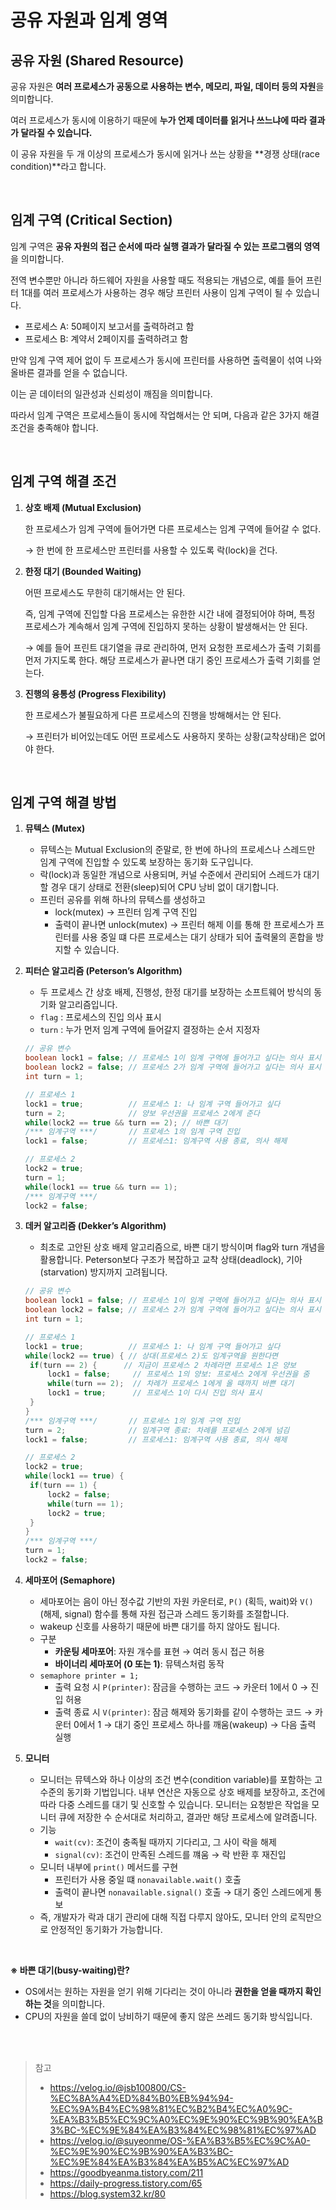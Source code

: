 # 공유 자원과 임계 영역

## 공유 자원 (Shared Resource)

공유 자원은 **여러 프로세스가 공동으로 사용하는 변수, 메모리, 파일, 데이터 등의 자원**을 의미합니다.

여러 프로세스가 동시에 이용하기 때문에 **누가 언제 데이터를 읽거나 쓰느냐에 따라 결과가 달라질 수 있습니다.**

이 공유 자원을 두 개 이상의 프로세스가 동시에 읽거나 쓰는 상황을 **경쟁 상태(race condition)**라고 합니다.

<br/>

## 임계 구역 (Critical Section)

임계 구역은 **공유 자원의 접근 순서에 따라 실행 결과가 달라질 수 있는 프로그램의 영역**을 의미합니다.

전역 변수뿐만 아니라 하드웨어 자원을 사용할 때도 적용되는 개념으로, 예를 들어 프린터 1대를 여러 프로세스가 사용하는 경우 해당 프린터 사용이 임계 구역이 될 수 있습니다.

- 프로세스 A: 50페이지 보고서를 출력하려고 함
- 프로세스 B: 계약서 2페이지를 출력하려고 함

만약 임계 구역 제어 없이 두 프로세스가 동시에 프린터를 사용하면 출력물이 섞여 나와 올바른 결과를 얻을 수 없습니다.

이는 곧 데이터의 일관성과 신뢰성이 깨짐을 의미합니다.

따라서 임계 구역은 프로세스들이 동시에 작업해서는 안 되며, 다음과 같은 3가지 해결 조건을 충족해야 합니다.

<br/>

## 임계 구역 해결 조건

1. **상호 배제 (Mutual Exclusion)**

   한 프로세스가 임계 구역에 들어가면 다른 프로세스는 임계 구역에 들어갈 수 없다.

   → 한 번에 한 프로세스만 프린터를 사용할 수 있도록 락(lock)을 건다.

2. **한정 대기 (Bounded Waiting)**

   어떤 프로세스도 무한히 대기해서는 안 된다.

   즉, 임계 구역에 진입할 다음 프로세스는 유한한 시간 내에 결정되어야 하며, 특정 프로세스가 계속해서 임계 구역에 진입하지 못하는 상황이 발생해서는 안 된다.

   → 예를 들어 프린트 대기열을 큐로 관리하여, 먼저 요청한 프로세스가 출력 기회를 먼저 가지도록 한다. 해당 프로세스가 끝나면 대기 중인 프로세스가 출력 기회를 얻는다.

3. **진행의 융통성 (Progress Flexibility)**

   한 프로세스가 불필요하게 다른 프로세스의 진행을 방해해서는 안 된다.

   → 프린터가 비어있는데도 어떤 프로세스도 사용하지 못하는 상황(교착상태)은 없어야 한다.

<br/>

## 임계 구역 해결 방법

1. **뮤텍스 (Mutex)**
   - 뮤텍스는 Mutual Exclusion의 준말로, 한 번에 하나의 프로세스나 스레드만 임계 구역에 진입할 수 있도록 보장하는 동기화 도구입니다.
   - 락(lock)과 동일한 개념으로 사용되며, 커널 수준에서 관리되어 스레드가 대기할 경우 대기 상태로 전환(sleep)되어 CPU 낭비 없이 대기합니다.
   - 프린터 공유를 위해 하나의 뮤텍스를 생성하고
     - lock(mutex) → 프린터 임계 구역 진입
     - 출력이 끝나면 unlock(mutex) → 프린터 해제
     이를 통해 한 프로세스가 프린터를 사용 중일 떄 다른 프로세스는 대기 상태가 되어 출력물의 혼합을 방지할 수 있습니다.
2. **피터슨 알고리즘 (Peterson’s Algorithm)**

   - 두 프로세스 간 상호 배제, 진행성, 한정 대기를 보장하는 소프트웨어 방식의 동기화 알고리즘입니다.
   - `flag` : 프로세스의 진입 의사 표시
   - `turn` : 누가 먼저 임계 구역에 들어갈지 결정하는 순서 지정자

   ```java
   // 공유 변수
   boolean lock1 = false; // 프로세스 1이 임계 구역에 들어가고 싶다는 의사 표시
   boolean lock2 = false; // 프로세스 2가 임계 구역에 들어가고 싶다는 의사 표시
   int turn = 1;

   // 프로세스 1
   lock1 = true;          // 프로세스 1: 나 임계 구역 들어가고 싶다
   turn = 2;              // 양보 우선권을 프로세스 2에게 준다
   while(lock2 == true && turn == 2); // 바쁜 대기
   /*** 임계구역 ***/       // 프로세스 1의 임계 구역 진입
   lock1 = false;         // 프로세스1: 임계구역 사용 종료, 의사 해제

   // 프로세스 2
   lock2 = true;
   turn = 1;
   while(lock1 == true && turn == 1);
   /*** 임계구역 ***/
   lock2 = false;
   ```

3. **데커 알고리즘 (Dekker’s Algorithm)**

   - 최초로 고안된 상호 배제 알고리즘으로, 바쁜 대기 방식이며 flag와 turn 개념을 활용합니다.
     Peterson보다 구조가 복잡하고 교착 상태(deadlock), 기아(starvation) 방지까지 고려됩니다.

   ```java
   // 공유 변수
   boolean lock1 = false; // 프로세스 1이 임계 구역에 들어가고 싶다는 의사 표시
   boolean lock2 = false; // 프로세스 2가 임계 구역에 들어가고 싶다는 의사 표시
   int turn = 1;

   // 프로세스 1
   lock1 = true;          // 프로세스 1: 나 임계 구역 들어가고 싶다
   while(lock2 == true) { // 상대(프로세스 2)도 임계구역을 원한다면
   	if(turn == 2) {      // 지금이 프로세스 2 차례라면 프로세스 1은 양보
   		lock1 = false;     // 프로세스 1의 양보: 프로세스 2에게 우선권을 줌
   		while(turn == 2);  // 차례가 프로세스 1에게 올 때까지 바쁜 대기
   		lock1 = true;      // 프로세스 1이 다시 진입 의사 표시
   	}
   }
   /*** 임계구역 ***/       // 프로세스 1의 임계 구역 진입
   turn = 2;              // 임계구역 종료: 차례를 프로세스 2에게 넘김
   lock1 = false;         // 프로세스1: 임계구역 사용 종료, 의사 해제

   // 프로세스 2
   lock2 = true;
   while(lock1 == true) {
   	if(turn == 1) {
   		lock2 = false;
   		while(turn == 1);
   		lock2 = true;
   	}
   }
   /*** 임계구역 ***/
   turn = 1;
   lock2 = false;
   ```

4. **세마포어 (Semaphore)**
   - 세마포어는 음이 아닌 정수값 기반의 자원 카운터로, `P()` (획득, wait)와 `V()` (해제, signal) 함수를 통해 자원 접근과 스레드 동기화를 조절합니다.
   - wakeup 신호를 사용하기 때문에 바쁜 대기를 하지 않아도 됩니다.
   - 구분
     - **카운팅 세마포어**: 자원 개수를 표현 → 여러 동시 접근 허용
     - **바이너리 세마포어 (0 또는 1)**: 뮤텍스처럼 동작
   - `semaphore printer = 1;`
     - 출력 요청 시 `P(printer)`: 잠금을 수행하는 코드 → 카운터 1에서 0 → 진입 허용
     - 출력 종료 시 `V(printer)`: 잠금 해제와 동기화를 같이 수행하는 코드 → 카운터 0에서 1 → 대기 중인 프로세스 하나를 깨움(wakeup) → 다음 출력 실행
5. **모니터**
   - 모니터는 뮤텍스와 하나 이상의 조건 변수(condition variable)를 포함하는 고수준의 동기화 기법입니다.
     내부 연산은 자동으로 상호 배제를 보장하고, 조건에 따라 다중 스레드를 대기 및 신호할 수 있습니다.
     모니터는 요청받은 작업을 모니터 큐에 저장한 수 순서대로 처리하고, 결과만 해당 프로세스에 알려줍니다.
   - 기능
     - `wait(cv)`: 조건이 충족될 때까지 기다리고, 그 사이 락을 해제
     - `signal(cv)`: 조건이 만족된 스레드를 꺠움 → 락 반환 후 재진입
   - 모니터 내부에 `print()` 메서드를 구현
     - 프린터가 사용 중일 떄 `nonavailable.wait()` 호출
     - 출력이 끝나면 `nonavailable.signal()` 호출 → 대기 중인 스레드에게 통보
   - 즉, 개발자가 락과 대기 관리에 대해 직접 다루지 않아도, 모니터 안의 로직만으로 안정적인 동기화가 가능합니다.

<br/>

**※ 바쁜 대기(busy-waiting)란?**

- OS에서는 원하는 자원을 얻기 위해 기다리는 것이 아니라 **권한을 얻을 때까지 확인하는 것**을 의미합니다.
- CPU의 자원을 쓸데 없이 낭비하기 때문에 좋지 않은 쓰레드 동기화 방식입니다.

<br/>
<br/>

> 참고
>
> - https://velog.io/@jsb100800/CS-%EC%8A%A4%ED%84%B0%EB%94%94-%EC%9A%B4%EC%98%81%EC%B2%B4%EC%A0%9C-%EA%B3%B5%EC%9C%A0%EC%9E%90%EC%9B%90%EA%B3%BC-%EC%9E%84%EA%B3%84%EC%98%81%EC%97%AD
> - https://velog.io/@suyeonme/OS-%EA%B3%B5%EC%9C%A0-%EC%9E%90%EC%9B%90%EA%B3%BC-%EC%9E%84%EA%B3%84%EA%B5%AC%EC%97%AD
> - https://goodbyeanma.tistory.com/211
> - https://daily-progress.tistory.com/65
> - https://blog.system32.kr/80
